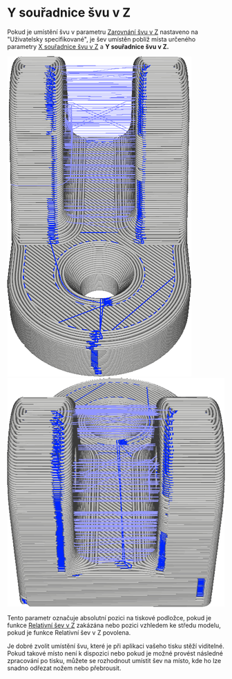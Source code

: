 Y souřadnice švu v Z
====
Pokud je umístění švu v parametru [Zarovnání švu v Z](z_seam_type.md) nastaveno na "Uživatelsky specifikované", je šev umístěn poblíž místa určeného parametry [X souřadnice švu v Z](z_seam_x.md) a **Y souřadnice švu v Z.**

![Šev je umístěn na přední straně](../../../articles/images/z_seam_y_front.png)
![Šev je umístěn na zadní straně](../../../articles/images/z_seam_y_back.png)

Tento parametr označuje absolutní pozici na tiskové podložce, pokud je funkce [Relativní šev v Z](z_seam_relative.md) zakázána nebo pozici vzhledem ke středu modelu, pokud je funkce Relativní šev v Z povolena.

Je dobré zvolit umístění švu, které je při aplikaci vašeho tisku stěží viditelné. Pokud takové místo není k dispozici nebo pokud je možné provést následné zpracování po tisku, můžete se rozhodnout umístit šev na místo, kde ho lze snadno odřezat nožem nebo přebrousit.